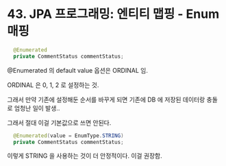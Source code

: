 # 43. JPA 프로그래밍: 엔티티 맵핑 - Enum 매핑

```java
  @Enumerated
  private CommentStatus commentStatus;
```

@Enumerated 의 default value 옵션은 ORDINAL 임.

ORDINAL 은 0, 1, 2 로 설정하는 것.

그래서 만약 기존에 설정해둔 순서를 바꾸게 되면 기존에 DB 에 저장된 데이터랑 충돌로 엄청난 일이 발생..

그래서 절대 이걸 기본값으로 쓰면 안된다.

```java
  @Enumerated(value = EnumType.STRING)
  private CommentStatus commentStatus;
```
이렇게 STRING 을 사용하는 것이 더 안정적이다. 이걸 권장함. 
